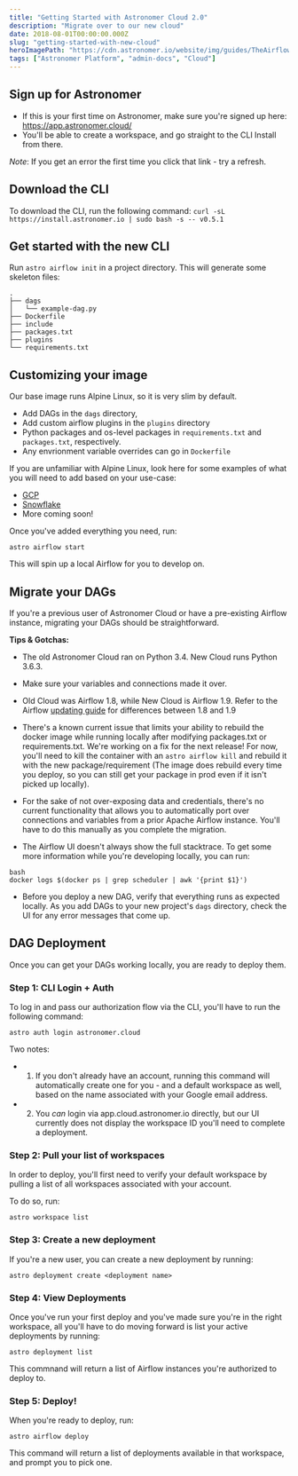 ```yaml
---
title: "Getting Started with Astronomer Cloud 2.0"
description: "Migrate over to our new cloud"
date: 2018-08-01T00:00:00.000Z
slug: "getting-started-with-new-cloud"
heroImagePath: "https://cdn.astronomer.io/website/img/guides/TheAirflowUI_preview.png"
tags: ["Astronomer Platform", "admin-docs", "Cloud"]
---
```


## Sign up for Astronomer

- If this is your first time on Astronomer, make sure you're signed up here: https://app.astronomer.cloud/
- You'll be able to create a workspace, and go straight to the CLI Install from there. 

_Note_: If you get an error the first time you click that link - try a refresh. 

## Download the CLI

To download the CLI, run the following command: `curl -sL https://install.astronomer.io | sudo bash -s -- v0.5.1`

## Get started with the new CLI

Run `astro airflow init` in a project directory. This will generate some skeleton files:

```
.
├── dags
│   └── example-dag.py
├── Dockerfile
├── include
├── packages.txt
├── plugins
└── requirements.txt
```

## Customizing your image
Our base image runs Alpine Linux, so it is very slim by default.

- Add DAGs in the `dags` directory,
- Add custom airflow plugins in the `plugins` directory
- Python packages and os-level packages in `requirements.txt` and `packages.txt`, respectively.
- Any envrionment variable overrides can go in `Dockerfile`

If you are unfamiliar with Alpine Linux, look here for some examples of what
you will need to add based on your use-case:

- [GCP](https://github.com/astronomerio/airflow-guides/tree/master/example_code/gcp/example_code)
- [Snowflake](https://github.com/astronomerio/airflow-guides/tree/master/example_code/snowflake/example_code)
- More coming soon!

Once you've added everything you need, run:

  `astro airflow start`

This will spin up a local Airflow for you to develop on.

## Migrate your DAGs

If you're a previous user of Astronomer Cloud or have a pre-existing Airflow instance, migrating your DAGs should be straightforward. 

__Tips & Gotchas:__
- The old Astronomer Cloud ran on Python 3.4. New Cloud runs Python 3.6.3.
- Make sure your variables and connections made it over.
- Old Cloud was Airflow 1.8, while New Cloud is Airflow 1.9. Refer to the Airflow [updating guide](https://github.com/apache/incubator-airflow/blob/master/UPDATING.md#airflow-19) for differences between 1.8 and 1.9
- There's a known current issue that limits your ability to rebuild the docker image while running locally after modifying packages.txt or requirements.txt. We're working on a fix for the next release! For now, you'll need to kill the container with an `astro airflow kill` and rebuild it with the new package/requirement (The image does rebuild every time you deploy, so you can still get your package in prod even if it isn't picked up locally).
- For the sake of not over-exposing data and credentials, there's no current functionality that allows you to automatically port over connections and variables from a prior Apache Airflow instance. You'll have to do this manually as you complete the migration. 

- The Airflow UI doesn't always show the full stacktrace. To get some more information while you're developing locally, you can run:

```
bash
docker logs $(docker ps | grep scheduler | awk '{print $1}')
```
- Before you deploy a new DAG, verify that everything runs as expected locally.
As you add DAGs to your new project's `dags` directory, check the UI for any error messages that come up.


## DAG Deployment

Once you can get your DAGs working locally, you are ready to deploy them.

### **Step 1: CLI Login + Auth**

To log in and pass our authorization flow via the CLI, you'll have to run the following command:

  `astro auth login astronomer.cloud`

  Two notes: 
  - 1. If you don't already have an account, running this command will automatically create one for you - and a default workspace as well, based on the name associated with your Google email address.

  - 2. You _can_ login via app.cloud.astronomer.io directly, but our UI currently does not display the workspace ID you'll need to complete a deployment.


### **Step 2: Pull your list of workspaces**

In order to deploy, you'll first need to verify your default workspace by pulling a list of all workspaces associated with your account.

To do so, run:

  `astro workspace list`

### **Step 3: Create a new deployment**
  
  If you're a new user, you can create a new deployment by running:

  `astro deployment create <deployment name>`

### **Step 4: View Deployments**
  
  Once you've run your first deploy and you've made sure you're in the right workspace, all you'll have to do moving forward is list your active deployments by running:

  `astro deployment list`

  This commnand will return a list of Airflow instances you're authorized to deploy to. 
  
### **Step 5: Deploy!**

When you're ready to deploy, run:

  `astro airflow deploy`

This command will return a list of deployments available in that workspace, and prompt you to pick one. 


